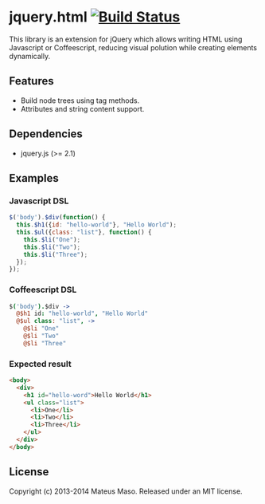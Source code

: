jquery.html [![Build Status](https://travis-ci.org/mateusmaso/jquery.html.svg?branch=master)](https://travis-ci.org/mateusmaso/jquery.html)
===========

This library is an extension for jQuery which allows writing HTML using Javascript or Coffeescript, reducing visual polution while creating elements dynamically.

## Features

* Build node trees using tag methods.
* Attributes and string content support.

## Dependencies

* jquery.js (>= 2.1)

## Examples

### Javascript DSL

```javascript
$('body').$div(function() {
  this.$h1({id: "hello-world"}, "Hello World");
  this.$ul({class: "list"}, function() {
    this.$li("One");
    this.$li("Two");
    this.$li("Three");
  });
});
```

### Coffeescript DSL

```coffeescript
$('body').$div ->
  @$h1 id: "hello-world", "Hello World"
  @$ul class: "list", ->
    @$li "One"
    @$li "Two"
    @$li "Three"
```

### Expected result

```html
<body>
  <div>
    <h1 id="hello-word">Hello World</h1>
    <ul class="list">
      <li>One</li>
      <li>Two</li>
      <li>Three</li>
    </ul>
  </div>
</body>
```

## License

Copyright (c) 2013-2014 Mateus Maso. Released under an MIT license.
